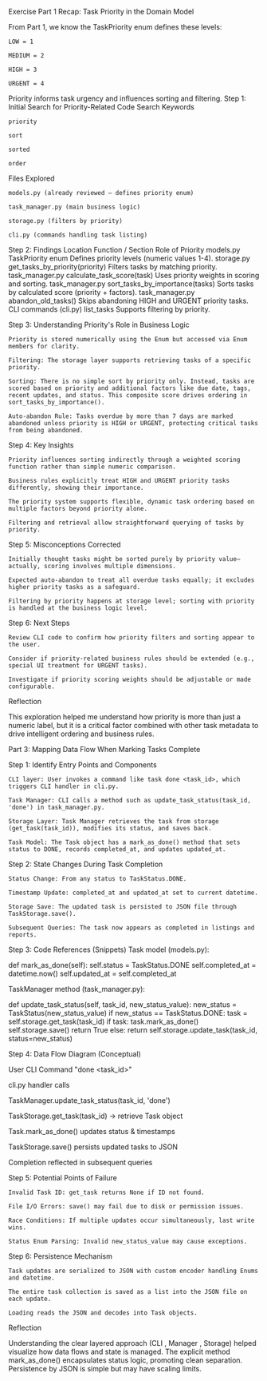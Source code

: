 Exercise Part 1 Recap: Task Priority in the Domain Model

From Part 1, we know the TaskPriority enum defines these levels:

    LOW = 1

    MEDIUM = 2

    HIGH = 3

    URGENT = 4

Priority informs task urgency and influences sorting and filtering.
Step 1: Initial Search for Priority-Related Code
Search Keywords

    priority

    sort

    sorted

    order

Files Explored

    models.py (already reviewed — defines priority enum)

    task_manager.py (main business logic)

    storage.py (filters by priority)

    cli.py (commands handling task listing)

Step 2: Findings
Location	Function / Section	Role of Priority
models.py	TaskPriority enum	Defines priority levels (numeric values 1-4).
storage.py	get_tasks_by_priority(priority)	Filters tasks by matching priority.
task_manager.py	calculate_task_score(task)	Uses priority weights in scoring and sorting.
task_manager.py	sort_tasks_by_importance(tasks)	Sorts tasks by calculated score (priority + factors).
task_manager.py	abandon_old_tasks()	Skips abandoning HIGH and URGENT priority tasks.
CLI commands (cli.py)	list_tasks	Supports filtering by priority.

Step 3: Understanding Priority's Role in Business Logic

    Priority is stored numerically using the Enum but accessed via Enum members for clarity.

    Filtering: The storage layer supports retrieving tasks of a specific priority.

    Sorting: There is no simple sort by priority only. Instead, tasks are scored based on priority and additional factors like due date, tags, recent updates, and status. This composite score drives ordering in sort_tasks_by_importance().

    Auto-abandon Rule: Tasks overdue by more than 7 days are marked abandoned unless priority is HIGH or URGENT, protecting critical tasks from being abandoned.

Step 4: Key Insights

    Priority influences sorting indirectly through a weighted scoring function rather than simple numeric comparison.

    Business rules explicitly treat HIGH and URGENT priority tasks differently, showing their importance.

    The priority system supports flexible, dynamic task ordering based on multiple factors beyond priority alone.

    Filtering and retrieval allow straightforward querying of tasks by priority.

Step 5: Misconceptions Corrected

    Initially thought tasks might be sorted purely by priority value—actually, scoring involves multiple dimensions.

    Expected auto-abandon to treat all overdue tasks equally; it excludes higher priority tasks as a safeguard.

    Filtering by priority happens at storage level; sorting with priority is handled at the business logic level.

Step 6: Next Steps

    Review CLI code to confirm how priority filters and sorting appear to the user.

    Consider if priority-related business rules should be extended (e.g., special UI treatment for URGENT tasks).

    Investigate if priority scoring weights should be adjustable or made configurable.

Reflection

This exploration helped me understand how priority is more than just a numeric label, but it is a critical factor combined with other task metadata to drive intelligent ordering and business rules.

Part 3: Mapping Data Flow When Marking Tasks Complete

Step 1: Identify Entry Points and Components

    CLI layer: User invokes a command like task done <task_id>, which triggers CLI handler in cli.py.

    Task Manager: CLI calls a method such as update_task_status(task_id, 'done') in task_manager.py.

    Storage Layer: Task Manager retrieves the task from storage (get_task(task_id)), modifies its status, and saves back.

    Task Model: The Task object has a mark_as_done() method that sets status to DONE, records completed_at, and updates updated_at.


Step 2: State Changes During Task Completion

    Status Change: From any status to TaskStatus.DONE.

    Timestamp Update: completed_at and updated_at set to current datetime.

    Storage Save: The updated task is persisted to JSON file through TaskStorage.save().

    Subsequent Queries: The task now appears as completed in listings and reports.


Step 3: Code References (Snippets)
Task model (models.py):

def mark_as_done(self):
    self.status = TaskStatus.DONE
    self.completed_at = datetime.now()
    self.updated_at = self.completed_at

TaskManager method (task_manager.py):

def update_task_status(self, task_id, new_status_value):
    new_status = TaskStatus(new_status_value)
    if new_status == TaskStatus.DONE:
        task = self.storage.get_task(task_id)
        if task:
            task.mark_as_done()
            self.storage.save()
            return True
    else:
        return self.storage.update_task(task_id, status=new_status)

Step 4: Data Flow Diagram (Conceptual)

User CLI Command "done <task_id>"
        
cli.py handler calls
        
TaskManager.update_task_status(task_id, 'done')
        
TaskStorage.get_task(task_id) → retrieve Task object
        
Task.mark_as_done() updates status & timestamps
        
TaskStorage.save() persists updated tasks to JSON
        
Completion reflected in subsequent queries

Step 5: Potential Points of Failure

    Invalid Task ID: get_task returns None if ID not found.

    File I/O Errors: save() may fail due to disk or permission issues.

    Race Conditions: If multiple updates occur simultaneously, last write wins.

    Status Enum Parsing: Invalid new_status_value may cause exceptions.

Step 6: Persistence Mechanism

    Task updates are serialized to JSON with custom encoder handling Enums and datetime.

    The entire task collection is saved as a list into the JSON file on each update.

    Loading reads the JSON and decodes into Task objects.

Reflection

Understanding the clear layered approach (CLI , Manager , Storage) helped visualize how data flows and state is managed. The explicit method mark_as_done() encapsulates status logic, promoting clean separation. Persistence by JSON is simple but may have scaling limits.